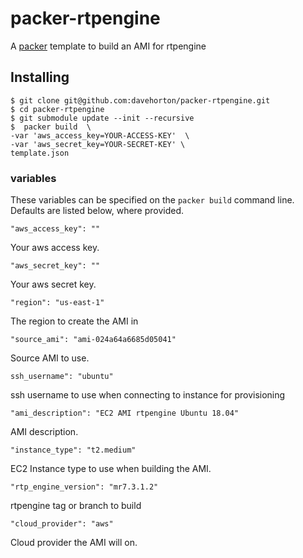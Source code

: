 # packer-rtpengine

A [packer](https://www.packer.io/) template to build an AMI for rtpengine

## Installing 

```
$ git clone git@github.com:davehorton/packer-rtpengine.git
$ cd packer-rtpengine
$ git submodule update --init --recursive
$  packer build  \
-var 'aws_access_key=YOUR-ACCESS-KEY'  \
-var 'aws_secret_key=YOUR-SECRET-KEY' \
template.json
```

### variables
These variables can be specified on the `packer build` command line.  Defaults are listed below, where provided.
```
"aws_access_key": ""
```
Your aws access key.
```
"aws_secret_key": ""
```
Your aws secret key.

```
"region": "us-east-1"
```
The region to create the AMI in

```
"source_ami": "ami-024a64a6685d05041"
```
Source AMI to use.

```
ssh_username": "ubuntu"
```
ssh username to use when connecting to instance for provisioning

```
"ami_description": "EC2 AMI rtpengine Ubuntu 18.04"
```
AMI description.

```
"instance_type": "t2.medium"
```
EC2 Instance type to use when building the AMI.

```
"rtp_engine_version": "mr7.3.1.2"
```
rtpengine tag or branch to build

```
"cloud_provider": "aws"
```
Cloud provider the AMI will on.